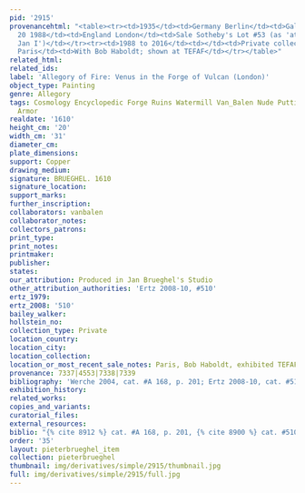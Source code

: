 ```yaml
---
pid: '2915'
provenancehtml: "<table><tr><td>1935</td><td>Germany Berlin</td><td>Galerie van Diemen</td></tr><tr><td>Apr
  20 1988</td><td>England London</td><td>Sale Sotheby's Lot #53 (as 'attributed to
  Jan I')</td></tr><tr><td>1988 to 2016</td><td></td><td>Private collection</td></tr><tr><td>2016</td><td>France
  Paris</td><td>With Bob Haboldt; shown at TEFAF</td></tr></table>"
related_html:
related_ids:
label: 'Allegory of Fire: Venus in the Forge of Vulcan (London)'
object_type: Painting
genre: Allegory
tags: Cosmology Encyclopedic Forge Ruins Watermill Van_Balen Nude Putti Landscape
  Armor
realdate: '1610'
height_cm: '20'
width_cm: '31'
diameter_cm:
plate_dimensions:
support: Copper
drawing_medium:
signature: BRUEGHEL. 1610
signature_location:
support_marks:
further_inscription:
collaborators: vanbalen
collaborator_notes:
collectors_patrons:
print_type:
print_notes:
printmaker:
publisher:
states:
our_attribution: Produced in Jan Brueghel's Studio
other_attribution_authorities: 'Ertz 2008-10, #510'
ertz_1979:
ertz_2008: '510'
bailey_walker:
hollstein_no:
collection_type: Private
location_country:
location_city:
location_collection:
location_or_most_recent_sale_notes: Paris, Bob Haboldt, exhibited TEFAF 2016
provenance: 7337|4553|7338|7339
bibliography: 'Werche 2004, cat. #A 168, p. 201; Ertz 2008-10, cat. #510, pp. 1068-69'
exhibition_history:
related_works:
copies_and_variants:
curatorial_files:
external_resources:
biblio: "{% cite 8912 %} cat. #A 168, p. 201, {% cite 8900 %} cat. #510, pp. 1068-69"
order: '35'
layout: pieterbrueghel_item
collection: pieterbrueghel
thumbnail: img/derivatives/simple/2915/thumbnail.jpg
full: img/derivatives/simple/2915/full.jpg
---
```

